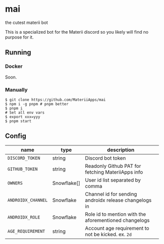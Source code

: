 # mai

the cutest materii bot

This is a specialized bot for the Materii discord so you likely will find no purpose for it.

## Running

### Docker

Soon.

### Manually

```shell
$ git clone https://github.com/MateriiApps/mai
$ npm i -g pnpm # pnpm better
$ pnpm i
# Set all env vars
$ export xxx=yyy
$ pnpm start
```

## Config

| name               | type        | description                                           |
|--------------------|-------------|-------------------------------------------------------|
| `DISCORD_TOKEN`    | string      | Discord bot token                                     |
| `GITHUB_TOKEN`     | string      | Readonly Github PAT for fetching MateriiApps info     |
| `OWNERS`           | Snowflake[] | User id list separated by comma                       |
| `ANDROIDX_CHANNEL` | Snowflake   | Channel id for sending androidx release changelogs in |
| `ANDROIDX_ROLE`    | Snowflake   | Role id to mention with the aforementioned changelogs |
| `AGE_REQUIREMENT`  | string      | Account age requirement to not be kicked. ex. `2d`    |
